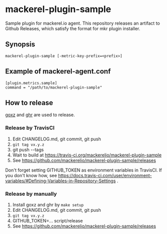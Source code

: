 # mackerel-plugin-sample

Sample plugin for mackerel.io agent.  This repository releases an artifact to Github Releases, which satisfy the format for mkr plugin installer.

## Synopsis

```shell
mackerel-plugin-sample [-metric-key-prefix=<prefix>]
```

## Example of mackerel-agent.conf

```
[plugin.metrics.sample]
command = "/path/to/mackerel-plugin-sample"
```

## How to release

[goxz](https://github.com/Songmu/goxz) and [ghr](https://github.com/tcnksm/ghr) are used to release.

### Release by TravisCI

1. Edit CHANGELOG.md, git commit, git push
2. `git tag vx.y.z`
3. git push --tags
4. Wait to build at https://travis-ci.org/mackerelio/mackerel-plugin-sample
5. See https://github.com/mackerelio/mackerel-plugin-sample/releases

Don't forget setting GITHUB_TOKEN as environment variables in TravisCI.  If you don't know how, see https://docs.travis-ci.com/user/environment-variables/#Defining-Variables-in-Repository-Settings .

### Release by manually

1. Install goxz and ghr by `make setup`
2. Edit CHANGELOG.md, git commit, git push
3. `git tag vx.y.z`
4. GITHUB_TOKEN=... script/release
5. See https://github.com/mackerelio/mackerel-plugin-sample/releases
